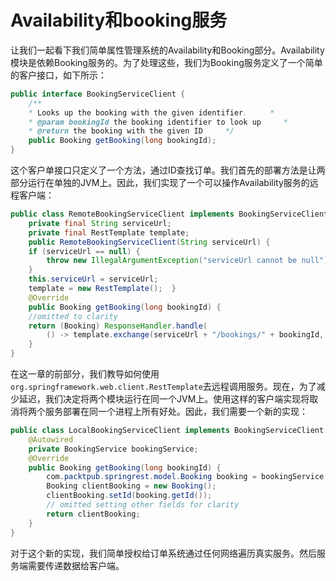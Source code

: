# Availability和booking服务

让我们一起看下我们简单属性管理系统的Availability和Booking部分。Availability模块是依赖Booking服务的。为了处理这些，我们为Booking服务定义了一个简单的客户接口，如下所示：

```Java
public interface BookingServiceClient {
    /**     
    * Looks up the booking with the given identifier.     *     
    * @param bookingId the booking identifier to look up     *     
    * @return the booking with the given ID     */    
    public Booking getBooking(long bookingId); 
}
```

这个客户单接口只定义了一个方法，通过ID查找订单。我们首先的部署方法是让两部分运行在单独的JVM上。因此，我们实现了一个可以操作Availability服务的远程客户端：

```Java
public class RemoteBookingServiceClient implements BookingServiceClient {
	private final String serviceUrl;  
	private final RestTemplate template;
	public RemoteBookingServiceClient(String serviceUrl) {    
	if (serviceUrl == null) {      
		throw new IllegalArgumentException("serviceUrl cannot be null");    
	}    
	this.serviceUrl = serviceUrl;    
	template = new RestTemplate();  }
	@Override  
	public Booking getBooking(long bookingId) {    
	//omitted to clarity    
	return (Booking) ResponseHandler.handle(      
		() -> template.exchange(serviceUrl + "/bookings/" + bookingId, HttpMethod.GET, null, typeReference).getBody());  
	} 
}
```

在这一章的前部分，我们教导如何使用`org.springframework.web.client.RestTemplate`去远程调用服务。现在，为了减少延迟，我们决定将两个模块运行在同一个JVM上。使用这样的客户端实现将取消将两个服务部署在同一个进程上所有好处。因此，我们需要一个新的实现：

```Java
public class LocalBookingServiceClient implements BookingServiceClient {
	@Autowired
	private BookingService bookingService;
	@Override  
	public Booking getBooking(long bookingId) {    
		com.packtpub.springrest.model.Booking booking = bookingService.getBooking(bookingId);    
		Booking clientBooking = new Booking();    
		clientBooking.setId(booking.getId());    
		// omitted setting other fields for clarity    
		return clientBooking;  
	} 
}
```

对于这个新的实现，我们简单授权给订单系统通过任何网络遍历真实服务。然后服务端需要传递数据给客户端。
